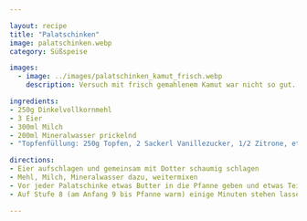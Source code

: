 ```yaml
---

layout: recipe
title: "Palatschinken"
image: palatschinken.webp
category: Süßspeise

images:
  - image: ../images/palatschinken_kamut_frisch.webp
    description: Versuch mit frisch gemahlenem Kamut war nicht so gut. +150ml Milch genommen weil zu patzig in Pfanne. Trotzdem musste man sie viel dicker machen damit sie nicht brechen. War mehr wie ein Griesschmarrn

ingredients:
- 250g Dinkelvollkornmehl
- 3 Eier
- 300ml Milch
- 200ml Mineralwasser prickelnd
- "Topfenfüllung: 250g Topfen, 2 Sackerl Vanillezucker, 1/2 Zitrone, etwas Milch"

directions:
- Eier aufschlagen und gemeinsam mit Dotter schaumig schlagen
- Mehl, Milch, Mineralwasser dazu, weitermixen
- Vor jeder Palatschinke etwas Butter in die Pfanne geben und etwas Teig reingießen
- Auf Stufe 8 (am Anfang 9 bis Pfanne warm) einige Minuten stehen lassen. Anschließend wenden und nochmal kurz stehen lassen.

---
```

